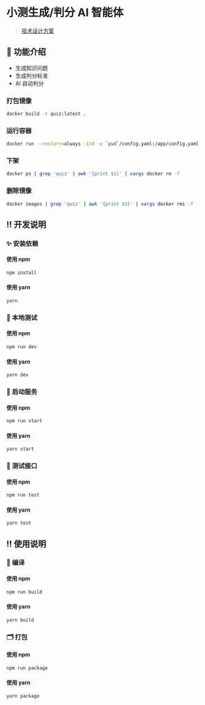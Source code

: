 # 小测生成/判分 AI 智能体

> [技术设计方案]()

## 🌈 功能介绍

- 生成知识问题
- 生成判分标准
- AI 自动判分

### 打包镜像

```bash
docker build -t quiz:latest .
```

### 运行容器

```bash
docker run --restart=always -itd -v `pwd`/config.yaml:/app/config.yaml -v`pwd`/package.json:/app/package.json -v `pwd`/src/:/app/src/ -v `pwd`/test/:/app/test/ -v `pwd`/logs/:/app/logs/ --network ai-agent --hostname quiz quiz:latest
```

### 下架

```bash
docker ps | grep 'quiz' | awk '{print $1}' | xargs docker rm -f
```

### 删除镜像

```bash
docker images | grep 'quiz' | awk '{print $3}' | xargs docker rmi -f
```

## ‼️ 开发说明

### ✨ 安装依赖

#### 使用 npm

```bash
npm install
```

#### 使用 yarn

```bash
yarn
```

### 🍖 本地测试

#### 使用 npm

```bash
npm run dev
```

#### 使用 yarn

```bash
yarn dev
```

### 👑 启动服务

#### 使用 npm

```bash
npm run start
```

#### 使用 yarn

```bash
yarn start
```

### 🤡 测试接口

#### 使用 npm

```bash
npm run test
```

#### 使用 yarn

```bash
yarn test
```

## ‼️ 使用说明

### 📝 编译

#### 使用 npm

```bash
npm run build
```

#### 使用 yarn

```bash
yarn build
```

### 🗂️ 打包

#### 使用 npm

```bash
npm run package
```

#### 使用 yarn

```bash
yarn package
```
